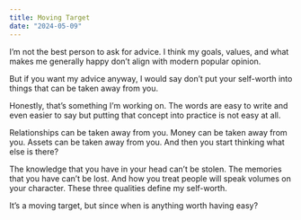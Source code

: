 ```yaml
---
title: Moving Target
date: "2024-05-09"
---
```


I’m not the best person to ask for advice. I think my goals, values, and what makes me generally happy don’t align with modern popular opinion.

But if you want my advice anyway, I would say don’t put your self-worth into things that can be taken away from you.

Honestly, that’s something I’m working on. The words are easy to write and even easier to say but putting that concept into practice is not easy at all.

Relationships can be taken away from you. Money can be taken away from you. Assets can be taken away from you. And then you start thinking what else is there?

The knowledge that you have in your head can’t be stolen. The memories that you have can’t be lost. And how you treat people will speak volumes on your character. These three qualities define my self-worth.

It’s a moving target, but since when is anything worth having easy?  
